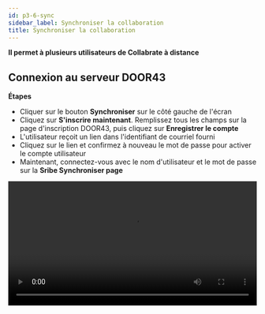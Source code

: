 ```yaml
---
id: p3-6-sync
sidebar_label: Synchroniser la collaboration
title: Synchroniser la collaboration
---
```


**Il permet à plusieurs utilisateurs de Collabrate à distance**

<p><h2>Connexion au serveur DOOR43</h2></p>

**Étapes**

- Cliquer sur le bouton **Synchroniser** sur le côté gauche de l'écran
- Cliquez sur **S'inscrire maintenant**. Remplissez tous les champs sur la page d'inscription DOOR43, puis cliquez sur **Enregistrer le compte**
- L'utilisateur reçoit un lien dans l'identifiant de courriel fourni
- Cliquez sur le lien et confirmez à nouveau le mot de passe pour activer le compte utilisateur
- Maintenant, connectez-vous avec le nom d'utilisateur et le mot de passe sur la **Sribe Synchroniser page**
<video controls src="/assets/Logintotheserver.mov" width="100%" type="video/mov">

<p><h2>Synchronisation vers le cloud</h2></p>

**Étapes**

- Entrez un nom d'utilisateur et un mot de passe valides pour accéder à votre compte DOOR 43
- Sélectionnez le projet sur lequel vous souhaitez travailler, à partir du volet **Synchroniser**
- Après avoir sélectionné le projet désiré, cliquez sur le bouton **Synchroniser** sur le volet SYNC
- Une barre de progression va apparaître, montrant l'état et la finalisation du processus **Synchronisation**
- Une fois le projet synchronisé avec succès, il sera listé au bas du volet **Projets sur le cloud**

<video controls src="/assets/cloudsync.mov" width="100%" type="video/mp4">



<p><h2>Synchronisation hors ligne</h2></p>

**Étapes**

- Entrez un nom d'utilisateur et un mot de passe valides pour accéder à votre compte DOOR 43
- Dans le volet ** PROJETS DU CLOUD**, entrez le nom d'utilisateur du propriétaire du projet dans le champ spécifié
- Choisissez le projet que vous souhaitez télécharger sur votre système local
- Le projet sélectionné sera filtré et le volet **CLOUD PROJECTS**affichera le bouton **OFFLINE SYNCHRONISER**</li>
- En cliquant sur le bouton **OFFLINE SYNCHRONISER**, vous pouvez télécharger le projet sur votre système local
- Le projet téléchargé apparaîtra dans le volet **SYNCHRONISER**
- Pour modifier le projet téléchargé, accédez à la page PROJETS et choisissez le projet téléchargé</ul>

<video controls src="/assets/offlinesync.mov" width="100%" type="video/mp4">



<n>
## Contribuer à un projet partagé</n>

**Étapes**

**Propriétaire du projet**

- Le propriétaire du projet doit se connecter à DOOR43, https://git.door43.org/
- Sélectionnez le projet à **collaborez**
- Cliquez sur l'onglet **collaborateur**
- Ajouter les noms des collaborateurs
- Sélectionnez **Add Collaborator**
- Donner accès au collaborateur en tant** Administrator, Write ou Write**

**Collaborateur**

- Aller à la page **Synchroniser**
- Connectez-vous au compte DOOR43
- L'utilisateur/collaborateur peut alors entrer le nom du propriétaire du projet dans le champ donné sur la page de synchronisation de Scribe
- Sélectionnez le projet à travailler
- Cliquez sur **synchronisation hors ligne** en haut à droite
- Le projet sera synchronisé avec Scribe
- Une notification indiquant 'Synchronisation du projet au scribe réussie' apparaîtra en bas à gauche
- Le projet a été mis en place pour le travail

<video controls src="/assets/collabsync.mov" width="100%" type="video/mp4">



<p><h2>Comment synchroniser un projet</h2></p>

**Étapes**

- Cliquez sur le bouton **Synchroniser** sur le côté gauche de la fenêtre (Si vous êtes un nouvel utilisateur, Créer un nouveau compte dans DOOR43)
- Connectez-vous au compte DOOR43 dans la page de synchronisation
- Une liste de tous les projets utilisateur apparaîtra à gauche de la fenêtre de synchronisation
- Le côté droit de l'écran affichera tous les projets enregistrés sur le serveur distant DOOR43
- Glisser et déposer un projet vers le conteneur placé sur le côté droit de l'écran
- En haut de l'écran, l'utilisateur peut voir la barre de progression du téléchargement
- Le projet sera ensuite téléchargé sur le serveur distant DOOR43 et affiché à l'utilisateur dans la colonne de droite de l'écran
<video controls src="/assets/syncaproject.mov" width="100%" type="video/mp4">

<p><h2>Synchroniser un projet depuis le module projet</h2></p>

Un projet peut être directement synchronisé par l'utilisateur à partir du module projet.

**Étapes**

- Cliquez sur le module du projet et ouvrez un projet
- Cliquez sur le bouton **Synchroniser**
- La barre de progression de téléchargement sera affichée en haut
- (Connectez-vous au serveur DOOR43 si vous n'êtes pas encore terminé)
<video controls src="/assets/projectsync.mov" width="100%" type="video/mp4">

<p><h2>Synchroniser un projet depuis le serveur distant DOOR43</h2></p>

L'utilisateur peut **Synchroniser** un projet depuis le serveur vers le système local. Assurez-vous que le fichier du projet n'est pas dans le système local sinon le fichier du projet sera fusionné dans le système local.

**Étapes**

- Click on the **Sync** button Login to the DOOR43 account on the right side of the column
- It lists every project on the door 43 server
- (The project should not be saved)
- Drag and drop a project from the DOOR43 server list into the container on the left side of the screen
- With this, a project will be synced back from the server

<video controls src="/assets/syncback.mov" width="100%" type="video/mov">

<p><h2>Merge a project from the DOOR43 remote server</h2></p>

**Étapes**

- Click on the **Sync** button,login to the DOOR43 account
- It displays all the projects in the door 43 server at the right side of the column
- Drag and drop a project from the DOOR43 server list into the container on the left side of the screen
- The progress bar will appear
- (You can undo the merging process by clicking the undo button before counting down to an end)
- This will merge a project from the server
<video controls src="/assets/merge.mov" width="100%" type="video/mov">